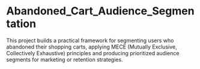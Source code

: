 # Abandoned_Cart_Audience_Segmentation
This project builds a practical framework for segmenting users who abandoned their shopping carts, applying MECE (Mutually Exclusive, Collectively Exhaustive) principles and producing prioritized audience segments for marketing or retention strategies.
